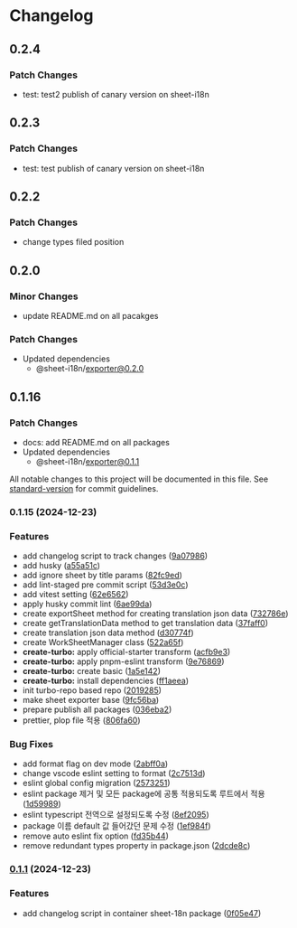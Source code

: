 # Changelog

## 0.2.4

### Patch Changes

- test: test2 publish of canary version on sheet-i18n

## 0.2.3

### Patch Changes

- test: test publish of canary version on sheet-i18n

## 0.2.2

### Patch Changes

- change types filed position

## 0.2.0

### Minor Changes

- update README.md on all pacakges

### Patch Changes

- Updated dependencies
  - @sheet-i18n/exporter@0.2.0

## 0.1.16

### Patch Changes

- docs: add README.md on all packages
- Updated dependencies
  - @sheet-i18n/exporter@0.1.1

All notable changes to this project will be documented in this file. See [standard-version](https://github.com/conventional-changelog/standard-version) for commit guidelines.

### 0.1.15 (2024-12-23)

### Features

- add changelog script to track changes ([9a07986](https://github.com/chltjdrhd777/sheet-i18n/commit/9a07986b0da9a3ffaa702888284df5059c64f776))
- add husky ([a55a51c](https://github.com/chltjdrhd777/sheet-i18n/commit/a55a51c7e1d279002dddcaf2b4e957d6180a83d5))
- add ignore sheet by title params ([82fc9ed](https://github.com/chltjdrhd777/sheet-i18n/commit/82fc9edf52f201b74cc22c7a129d8d9fb5880dc8))
- add lint-staged pre commit script ([53d3e0c](https://github.com/chltjdrhd777/sheet-i18n/commit/53d3e0c6aced647e3b47063cd23bf134345e73a5))
- add vitest setting ([62e6562](https://github.com/chltjdrhd777/sheet-i18n/commit/62e65629c68b92766f4509039405330508ba1d93))
- apply husky commit lint ([6ae99da](https://github.com/chltjdrhd777/sheet-i18n/commit/6ae99da9c448d23916ba97a6ae7d89546464dd75))
- create exportSheet method for creating translation json data ([732786e](https://github.com/chltjdrhd777/sheet-i18n/commit/732786e5dd32d4a0d3ac28607fe92117720160e6))
- create getTranslationData method to get translation data ([37faff0](https://github.com/chltjdrhd777/sheet-i18n/commit/37faff07f60af4369604ef36ed9ae5a06225a1d7))
- create translation json data method ([d30774f](https://github.com/chltjdrhd777/sheet-i18n/commit/d30774fe86a5486008530f3c1bb80edcf58c9d0f))
- create WorkSheetManager class ([522a65f](https://github.com/chltjdrhd777/sheet-i18n/commit/522a65f9f587c2fbbb5678dcac222fcc87beb1cc))
- **create-turbo:** apply official-starter transform ([acfb9e3](https://github.com/chltjdrhd777/sheet-i18n/commit/acfb9e31fe9cc659700c6050d26f78a0065164f7))
- **create-turbo:** apply pnpm-eslint transform ([9e76869](https://github.com/chltjdrhd777/sheet-i18n/commit/9e76869210372a92e1da13350f6bef42fbbba96b))
- **create-turbo:** create basic ([1a5e142](https://github.com/chltjdrhd777/sheet-i18n/commit/1a5e1421e90b02efd1d8f5ff72bf83a9e2f4db78))
- **create-turbo:** install dependencies ([ff1aeea](https://github.com/chltjdrhd777/sheet-i18n/commit/ff1aeeabbe3d5b704a170fb4974168d4ac9c334c))
- init turbo-repo based repo ([2019285](https://github.com/chltjdrhd777/sheet-i18n/commit/20192855844fe8fb2b31ad00fdd6ab7714dd082a))
- make sheet exporter base ([9fc56ba](https://github.com/chltjdrhd777/sheet-i18n/commit/9fc56ba8e24ce021dbc3f65c051549948f961608))
- prepare publish all packages ([036eba2](https://github.com/chltjdrhd777/sheet-i18n/commit/036eba202cb23f928a91122f28623b70853e62dd))
- prettier, plop file 적용 ([806fa60](https://github.com/chltjdrhd777/sheet-i18n/commit/806fa607754fb41a01a15303dee693087f6f0966))

### Bug Fixes

- add format flag on dev mode ([2abff0a](https://github.com/chltjdrhd777/sheet-i18n/commit/2abff0a580865361019dce3bb103e5aed01cf6e0))
- change vscode eslint setting to format ([2c7513d](https://github.com/chltjdrhd777/sheet-i18n/commit/2c7513d6c37f57e9cf90fd5868ab40d61cda8366))
- eslint global config migration ([2573251](https://github.com/chltjdrhd777/sheet-i18n/commit/25732516e70259e2dda2da4e787c63c3abc385c9))
- eslint package 제거 및 모든 package에 공통 적용되도록 루트에서 적용 ([1d59989](https://github.com/chltjdrhd777/sheet-i18n/commit/1d5998911849dec4d312e4663c966306e5cf48a0))
- eslint typescript 전역으로 설정되도록 수정 ([8ef2095](https://github.com/chltjdrhd777/sheet-i18n/commit/8ef2095e6fad44650d8179ce0f5408c06bd0ee2e))
- package 이름 default 값 들어갔던 문제 수정 ([1ef984f](https://github.com/chltjdrhd777/sheet-i18n/commit/1ef984fc03b65a1397ad0d9ef91ab6fcffe58a44))
- remove auto eslint fix option ([fd35b44](https://github.com/chltjdrhd777/sheet-i18n/commit/fd35b44bd532b13ecff405fbf3f4720a224cbaf0))
- remove redundant types property in package.json ([2dcde8c](https://github.com/chltjdrhd777/sheet-i18n/commit/2dcde8c004405dd8f3ff72db1c5efd0fc69d08e5))

### [0.1.1](https://github.com/chltjdrhd777/sheet-i18n/compare/v0.1.2...v0.1.1) (2024-12-23)

### Features

- add changelog script in container sheet-18n package ([0f05e47](https://github.com/chltjdrhd777/sheet-i18n/commit/0f05e47dfaa2e6ddc57ff4122f3a09fa8e65f645))
